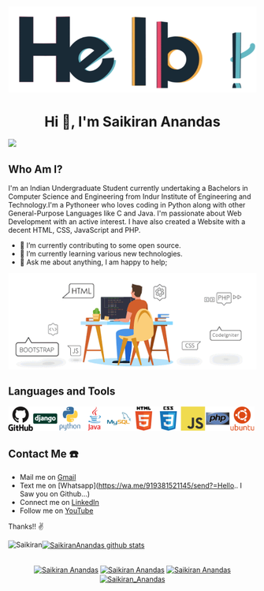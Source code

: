 <p align="center"> <img src="https://github.com/Saikiran-Anandas/Saikiran-Anandas/blob/main/assets/hello.gif" alt="hello" /> </p>
<h1 align="center">Hi 👋, I'm Saikiran Anandas</h1>


![](https://visitor-badge.glitch.me/badge?page_id=Saikiran-Anandas.Saikiran-Anandas)


## Who Am I?

I'm an Indian Undergraduate Student currently undertaking a Bachelors in Computer Science and Engineering from Indur Institute of Engineering and Technology.I'm a Pythoneer who loves coding in Python along with other General-Purpose Languages like C and Java. I'm passionate about Web Development with an active interest. I have also created a Website with a decent HTML, CSS, JavaScript and PHP. 

- 🔭 I’m currently contributing to some open source.
- 🌱 I’m currently learning various new technologies.
- 💬 Ask me about anything, I am happy to help;

<p align="center"> <img src="https://github.com/Saikiran-Anandas/Saikiran-Anandas/blob/main/assets/My-work.gif" alt="codergif" /> </p>

## Languages and Tools  

<img src="https://github.com/devicons/devicon/blob/master/icons/github/github-original-wordmark.svg" alt="github" width="50" height="50"/><img src="https://github.com/devicons/devicon/blob/master/icons/django/django-original.svg" alt="django" width="50" height="50"/><img src="https://github.com/devicons/devicon/blob/master/icons/python/python-original-wordmark.svg" alt="python" width="50" height="50"/><img src="https://github.com/devicons/devicon/blob/master/icons/java/java-original-wordmark.svg" alt="java" width="50" height="50"/><img src="https://github.com/devicons/devicon/blob/master/icons/mysql/mysql-original-wordmark.svg" alt="mySql" width="50" height="50"/><img src="https://github.com/devicons/devicon/blob/master/icons/html5/html5-original-wordmark.svg" alt="html5" width="50" height="50"/><img
src="https://github.com/devicons/devicon/blob/master/icons/css3/css3-original-wordmark.svg" alt="css3" width="50" height="50"/><img
src="https://github.com/devicons/devicon/blob/master/icons/javascript/javascript-original.svg" alt="Javascript" width="50" height="50"/><img
src="https://github.com/devicons/devicon/blob/master/icons/php/php-original.svg" alt="php" width="50" height="50"/><img
src="https://github.com/devicons/devicon/blob/master/icons/ubuntu/ubuntu-plain-wordmark.svg" alt="php" width="50" height="50"/>

## Contact Me ☎️

* Mail me on [Gmail](saikirananandas1234@gmail.com) 
* Text me on [Whatsapp](https://wa.me/919381521145/send?=Hello.. I Saw you on Github...)
* Connect me on [LinkedIn](linkedin.com/in/SaikiranAnandas)
* Follow me on  [YouTube](https://www.youtube.com/c/TECHBOYSAIKIRAN)

Thanks!! ✌️

<!--
<a href=https://github-readme-stats.vercel.app">
-->
  <img align="left" src="https://github-readme-stats.vercel.app/api/top-langs/?username=Saikiran-Anandas&layout=compact" alt="Saikiran" />
 </a>


<a href="https://github.com/Saikiran-Anandas/github-readme-stats">
  <img align="center" src="https://github-readme-stats.vercel.app/api?username=Saikiran-Anandas&show_icons=true&theme=radical&count_private=true" alt="SaikiranAnandas github stats" />
</a>
<br />
<br />

<p align="center">
<a href="https://www.youtube.com/c/TECHBOYSAIKIRAN?view_as=subscriber" target="blank"><img align="center" src="https://cdn.jsdelivr.net/npm/simple-icons@3.0.1/icons/youtube.svg" alt="Saikiran Anandas" height="30" width="30" /></a>
<a href="https://www.linkedin.com/in/saikirananandas/" target="blank"><img align="center" src="https://cdn.jsdelivr.net/npm/simple-icons@3.0.1/icons/linkedin.svg" alt="Saikiran Anandas" height="30" width="30" /></a>
<a href="https://www.facebook.com/SaikiranAnandas" target="blank"><img align="center" src="https://cdn.jsdelivr.net/npm/simple-icons@3.0.1/icons/facebook.svg" alt="Saikiran Anandas" height="30" width="30" /></a>
<a href="https://instagram.com/Saikiran_Anandas/" target="blank"><img align="center" src="https://cdn.jsdelivr.net/npm/simple-icons@3.0.1/icons/instagram.svg" alt="Saikiran_Anandas" height="30" width="30" /></a>
</p>
